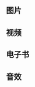 <script setup>
import CardContent from "../../src/components/tool-item-card/content.vue";
import CardItem from "../../src/components/tool-item-card/index.vue"
</script>

## 图片

<CardContent>
	<CardItem link="https://wallhaven.cc/" desc="the best high quality wallpapers on the Net" title="wallhaven.cc"
	img="/M-docs/wall.png">
	</CardItem>
	<CardItem link="https://segmentfault.com/" desc="中国领先的开发者技术社区" title="思否"
	img="/M-docs/sf.png">
	</CardItem>
	<CardItem link="https://stackoverflow.com/" desc="全球最大的技术问答类在线社区，几乎可以找到所有问题的答案" title="stackOverflow"
	img="/M-docs/stackoverflow.png">
	</CardItem>
</CardContent>

## 视频

## 电子书

## 音效
